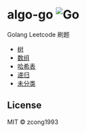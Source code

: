 # algo-go ![Go](https://github.com/zcong1993/algo-go/workflows/Go/badge.svg)

Golang Leetcode 刷题

- [树](./tree.md)
- [数组](./array.md)
- [哈希表](./hashtable.md)
- [递归](./recursion.md)
- [未分类](./normal.md)

## License

MIT &copy; zcong1993
